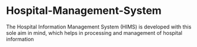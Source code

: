 # Hospital-Management-System
The Hospital Information Management System (HIMS) is developed with this sole aim in mind, which helps in processing and management of hospital information
